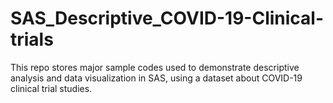 # SAS_Descriptive_COVID-19-Clinical-trials
This repo stores major sample codes used to demonstrate descriptive analysis and data visualization in SAS, using a dataset about COVID-19 clinical trial studies. 
